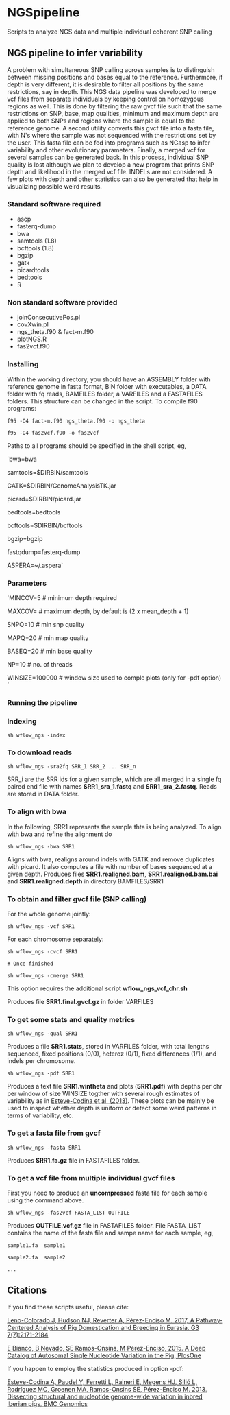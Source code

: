 # NGSpipeline
Scripts to analyze NGS data and multiple individual coherent SNP calling
## NGS pipeline to infer variability

A problem with simultaneous SNP calling across samples is to distinguish between missing positions and bases equal to the reference. Furthermore, if depth is very different, it is desirable to filter all positions by the same restrictions, say in depth. This NGS data pipeline was developed to merge vcf files from separate individuals by keeping control on homozygous regions as well. This is done by filtering the raw gvcf file such that the same restrictions on SNP, base, map qualities, minimum and maximum depth are applied to both SNPs and regions where the sample is equal to the reference genome. A second utility converts this gvcf file into a fasta file, with N's where the sample was not sequenced with the restrictions set by the user. This fasta file can be fed into programs such as NGasp to infer variability and other evolutionary parameters. Finally, a merged vcf for several samples can be generated back. In this process, individual SNP quality is lost although we plan to develop a new program that prints SNP depth and likelihood in the merged vcf file. INDELs are not considered. A few plots with depth and other statistics can also be generated that help in visualizing possible weird results.

### Standard software required
 - ascp
 - fasterq-dump
 - bwa
 - samtools (1.8)
 - bcftools (1.8)
 - bgzip
 - gatk 
 - picardtools
 - bedtools
 - R

### Non standard software provided
 - joinConsecutivePos.pl
 - covXwin.pl
 - ngs_theta.f90 & fact-m.f90
 - plotNGS.R
 - fas2vcf.f90 

### Installing
Within the working directory, you should have an ASSEMBLY folder with reference genome in fasta format, BIN folder with executables, a DATA folder with fq reads, BAMFILES folder, a VARFILES and a FASTAFILES folders. This structure can be changed in the script.
To compile f90 programs:

  `f95 -O4 fact-m.f90 ngs_theta.f90 -o ngs_theta`

  `f95 -O4 fas2vcf.f90 -o fas2vcf`

Paths to all programs should be specified in the shell script, eg,

`bwa=bwa

samtools=$DIRBIN/samtools

GATK=$DIRBIN/GenomeAnalysisTK.jar

picard=$DIRBIN/picard.jar

bedtools=bedtools

bcftools=$DIRBIN/bcftools

bgzip=bgzip

fastqdump=fasterq-dump

ASPERA=~/.aspera`

### Parameters
`MINCOV=5        # minimum depth required

MAXCOV=         # maximum depth, by default is (2 x mean_depth + 1)

SNPQ=10         # min snp quality

MAPQ=20         # min map quality

BASEQ=20        # min base quality

NP=10           # no. of threads

WINSIZE=100000  # window size used to comple plots (only for -pdf option)
`


### Running the pipeline

### Indexing

   `sh wflow_ngs -index`

### To download reads

   `sh wflow_ngs -sra2fq SRR_1 SRR_2 ... SRR_n`

SRR_i are the SRR ids for a given sample, which are all merged in a single fq paired end file with names **SRR1\_sra\_1.fastq** and **SRR1\_sra\_2.fastq**. Reads are stored in DATA folder. 

### To align with bwa
In the following, SRR1 represents the sample thta is being analyzed. To align with bwa and refine the alignment do

   `sh wflow_ngs -bwa SRR1`

Aligns with bwa, realigns around indels with GATK and remove duplicates with picard. It also computes a file with number of bases sequenced at a given depth. Produces files **SRR1.realigned.bam**, **SRR1.realigned.bam.bai** and **SRR1.realigned.depth** in directory BAMFILES/SRR1

### To obtain and filter gvcf file (SNP calling)

For the whole genome jointly:

   `sh wflow_ngs -vcf SRR1`

For each chromosome separately:

   `sh wflow_ngs -cvcf SRR1`
   
   `# Once finished`
   
   `sh wflow_ngs -cmerge SRR1`

This option requires the additional script **wflow\_ngs\_vcf\_chr.sh**

Produces file **SRR1.final.gvcf.gz** in folder VARFILES

### To get some stats and quality metrics

   `sh wflow_ngs -qual SRR1`

Produces a file **SRR1.stats**, stored in VARFILES folder, with total lengths sequenced, fixed positions (0/0), heteroz (0/1), fixed differences (1/1), and indels per chromosome.

   `sh wflow_ngs -pdf SRR1`

Produces a text file **SRR1.wintheta** and plots (**SRR1.pdf**) with depths per chr per window of size WINSIZE togther with several rough estimates of variability as in [Esteve-Codina et al. (2013)](https://www.ncbi.nlm.nih.gov/pubmed/23497037). These plots can be mainly be used to inspect whether depth is uniform or detect some weird patterns in terms of variability, etc.

### To get a fasta file from gvcf

   `sh wflow_ngs -fasta SRR1`

Produces **SRR1.fa.gz** file in FASTAFILES folder.

### To get a vcf file from multiple individual gvcf files
First you need to produce an **uncompressed** fasta file for each sample using the command above.

   `sh wflow_ngs -fas2vcf FASTA_LIST OUTFILE`

Produces **OUTFILE.vcf.gz** file in FASTAFILES folder. File FASTA_LIST contains the name of the fasta file and sampe name for each sample, eg,

   `sample1.fa  sample1`
   
   `sample2.fa  sample2`
   
   `...`

## Citations
If you find these scripts useful, please cite:

[Leno-Colorado J, Hudson NJ, Reverter A, Pérez-Enciso M. 2017, A Pathway-Centered Analysis of Pig Domestication and Breeding in Eurasia. G3 7(7):2171-2184](http://www.g3journal.org/content/7/7/2171.long)

[E Bianco, B Nevado, SE Ramos-Onsins, M Pérez-Enciso, 2015. A Deep Catalog of Autosomal Single Nucleotide Variation in the Pig, PlosOne](http://journals.plos.org/plosone/article?id=10.1371/journal.pone.0118867)

If you happen to employ the statistics produced in option -pdf:

[Esteve-Codina A, Paudel Y, Ferretti L, Raineri E, Megens HJ, Silió L, Rodríguez MC, Groenen MA, Ramos-Onsins SE, Pérez-Enciso M. 2013. Dissecting structural and nucleotide genome-wide variation in inbred Iberian pigs, BMC Genomics](https://www.ncbi.nlm.nih.gov/pubmed/23497037)
